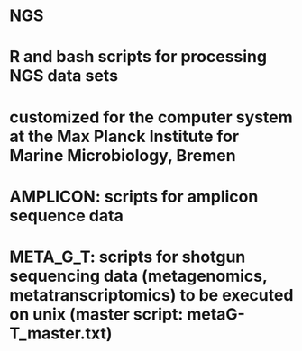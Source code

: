 # NGS

# R and bash scripts for processing NGS data sets
# customized for the computer system at the Max Planck Institute for Marine Microbiology, Bremen
# AMPLICON: scripts for amplicon sequence data
# META_G_T: scripts for shotgun sequencing data (metagenomics, metatranscriptomics) to be executed on unix (master script: metaG-T_master.txt)
